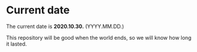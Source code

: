 # Current date

The current date is **2020.10.30.** (YYYY.MM.DD.)

This repository will be good when the world ends, so we will know how long it lasted.